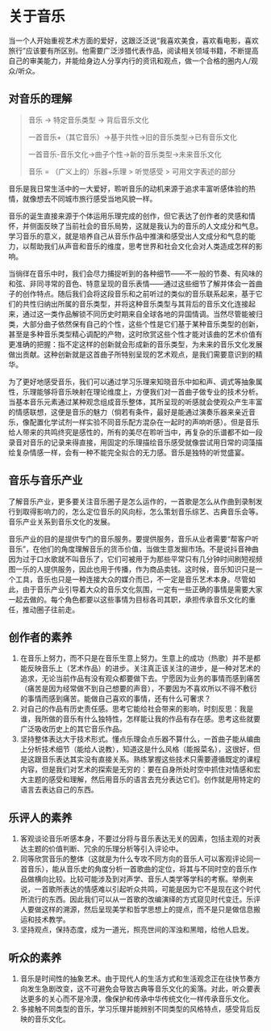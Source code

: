 # 关于音乐

当一个人开始重视艺术方面的爱好，这跟泛泛说“我喜欢美食，喜欢看电影，喜欢旅行”应该要有所区别。他需要广泛涉猎代表作品，阅读相关领域书籍，不断提高自己的审美能力，并能给身边人分享内行的资讯和观点，做一个合格的圈内人/观众/听众。

## 对音乐的理解

> 音乐 -> 特定音乐类型 -> 背后音乐文化
> 
> 一首音乐+（其它音乐）->基于共性->旧的音乐类型->已有音乐文化
>
> 一首音乐-音乐文化->曲子个性->新的音乐类型->未来音乐文化
>
> 音乐 = （广义上的）乐器+乐理 > 听觉感受 > 可用文字表述的部分

音乐是我日常生活中的一大爱好，聆听音乐的动机来源于追求丰富听感体验的热情，就像想去不同城市旅行感受当地风貌一样。

音乐的诞生直接来源于个体运用乐理完成的创作，但它表达了创作者的灵感和情怀，并侧面反映了当前社会的音乐局势，这就是我认为的音乐的人文成分和气息。学习音乐的意义，就是培养自己从音乐作品中推演和感受出人文成分和气息的能力，以帮助我们从声音和音乐的维度，思考世界和社会文化会对人类造成怎样的影响。

当徜徉在音乐中时，我们会尽力捕捉听到的各种细节——不一般的节奏、有风味的和弦、非同寻常的音色、特意呈现的音乐表情——通过这些细节了解并体会一首曲子的创作特点。随后我们会将这段音乐和之前听过的类似的音乐联系起来，基于它们的共性归纳出所属的音乐类型，并将这种音乐类型与其背后的音乐文化连接起来，通过这一类作品解锁不同历史时期来自全球各地的异国情调。当然尽管能被归类，大部分曲子依然保有自己的个性，这些个性是它们基于某种音乐类型的创新，甚至是多种音乐类型精心调配的产物，这时欣赏这些个性才能对该曲的艺术价值有更准确的把握：指不定这样的创新就会形成新的音乐类型，为未来的音乐文化发展做出贡献。这种创新就是这首曲子所特别呈现的艺术观点，是我们需要意识到的精华。

为了更好地感受音乐，我们可以通过学习乐理来知晓音乐中如和声、调式等抽象属性，乐理能够将音乐映射在理论维度上，方便我们对一首曲子做专业的技术分析。当基本音乐元素通过某种观念组成音乐整体，其所呈现的听感就会使观众产生丰富的情感联想，这便是音乐的魅力（倘若有条件，最好是能通过演奏乐器来亲近音乐，像配置化学试剂一样实验不同音乐配方混杂在一起时的声响听感）。但是音乐给人带来的共鸣终究是感性的，所有的美尽在聆听当中，再复杂的乐谱都不如一段录音对音乐的记录来得直接，用固定的乐理描绘音乐感受就像尝试用日常的词藻描绘复杂情感一样，会有一种不能完全拟合的无力感。音乐是独特的听觉盛宴。

## 音乐与音乐产业

了解音乐产业，更多要关注音乐圈子是怎么运作的，一首歌是怎么从作曲到录制发行到取得影响力的，怎么定位音乐的风向标，怎么策划音乐综艺、古典音乐会等。音乐产业关系到音乐文化的发展。

音乐产业的目的是提供专门的音乐服务。要提供服务，音乐从业者需要“帮客户听音乐”，在他们的角度理解音乐的货币价值，当做生意发掘市场。不是说抖音神曲因为过于口水歌就不叫音乐了，它们可被用于为那些平常只有几分钟时间刷短视频图一乐的人提供服务，因此也用于传播，作为商品卖钱。这时候，音乐知识只是一个工具，音乐也只是一种连接大众的媒介而已，不一定是音乐艺术本身。尽管如此，由于音乐产业引导着大众的音乐文化氛围，一定有一些正确的事情是需要大家一起去做的。每个角色都要以这些事情为目标各司其职，承担传承音乐文化的重任，推动圈子往前走。

## 创作者的素养
1. 在音乐上努力，而不只是在音乐生意上努力。生意上的成功（热歌）并不是都能反映音乐上（艺术作品）的进步。关注真正该关注的进步，是一种对艺术的追求，无论当前作品有没有观众都要做下去。宁愿因为业务的事情而感到痛苦（痛苦是因为经常做不到自己想要的声音），不要因为不喜欢所以不得不敷衍的事情而感到痛苦。能做自己喜欢的事情，还有什么可奢求？
2. 对自己的作品有历史责任感。思考它能给社会带来的影响，时刻反思：我是谁，我所做的音乐有什么独特性，怎样能让我的作品有存在感。思考这些就要广泛吸收历史上的其它音乐作品。
3. 坚持整体表达大于技术形式。懂点乐理会点乐器不算什么，一首曲子能从编曲上分析技术细节（能给人说教），知道这是什么风格（能报菜名），这很好，但是这跟音乐表达其实没有直接关系。熟练掌握这些技术只需要遵循既定的课程内容，但是我们对艺术的探索是无穷的：要在自身所处时空中抓住对情感和宏大主题的感受和理解，然后用音乐的语言去充分表达它们。创作就是用特定的语言去表达自己的东西。

## 乐评人的素养
1. 客观谈论音乐听感本身，不要过分将与音乐表达无关的因素，包括主观的对表达主题的价值判断、冗余的乐理分析等引入评论中。
2. 同等欣赏音乐的整体（这就是为什么专攻不同方向的音乐人可以客观评论同一首音乐），能从音乐史的角度分析一首歌曲的定位，将其与不同时空的音乐作品做横向比较。比较可能涉及到对声学、音乐人类学等学科的考察。举例来说，一首歌所表达的情感难以引起听众共鸣，可能是因为它不是现在这个时代所流行的东西。因此我们可以从一首歌的改编演绎的方式窥见时代变迁。乐评人要做这样的溯源，然后呈现美学和哲学思想上的提点，而不是只是做信息搬运和技术教学。
3. 坚持观点，保持态度，成为一道光，照亮世间的浑浊和黑暗，给他人启发。

## 听众的素养
1. 音乐是时间性的抽象艺术。由于现代人的生活方式和生活观念正在往快节奏方向发生急剧改变，这不可避免会导致古典等音乐文化的奚落。对此，听众要表达更多的关心而不是冷漠，像保护和传承中华传统文化一样传承音乐文化。
2. 多接触不同类型的音乐，学习乐理并能辨别不同类型的风格特点，感受背后反映的音乐文化。
